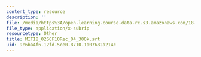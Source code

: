 ```yaml
---
content_type: resource
description: ''
file: /media/https%3A/open-learning-course-data-rc.s3.amazonaws.com/18-02sc-multivariable-calculus-fall-2010/9c6ba4f612fd5ce087101a07682a214c_MIT18_02SCF10Rec_04_300k.vtt
file_type: application/x-subrip
resourcetype: Other
title: MIT18_02SCF10Rec_04_300k.srt
uid: 9c6ba4f6-12fd-5ce0-8710-1a07682a214c
---
```

